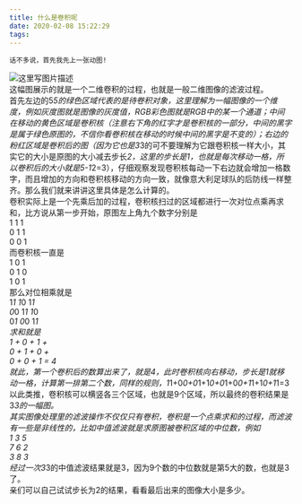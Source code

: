 ```yaml
---
title: 什么是卷积呢
date: 2020-02-08 15:22:29
tags:
---
```


    话不多说，首先我先上一张动图!
    

![这里写图片描述](0.png)  
这幅图展示的就是一个二维卷积的过程，也就是一般二维图像的滤波过程。  
首先左边的5*5的绿色区域代表的是待卷积对象，这里理解为一幅图像的一个维度，例如灰度图就是图像的灰度值，RGB彩色图就是RGB中的某一个通道；中间在移动的黄色区域是卷积核（注意右下角的红字才是卷积核的一部分，中间的黑字是属于绿色原图的，不信你看卷积核在移动的时候中间的黑字是不变的）；右边的粉红区域是卷积后的图（因为它也是3*3的可不要理解为它跟卷积核一样大小，其实它的大小是原图的大小减去步长*2，这里的步长是1，也就是每次移动一格，所以卷积后的大小就是5-1*2=3），仔细观察发现卷积核每动一下右边就会增加一格数字，而且增加的方向和卷积核移动的方向一致，就像意大利足球队的后防线一样整齐。那么我们就来讲讲这里具体是怎么计算的。  
卷积实际上是一个先乘后加的过程，卷积核扫过的区域都进行一次对位点乘再求和，比方说从第一步开始，原图左上角九个数字分别是  
1 1 1  
0 1 1  
0 0 1  
而卷积核一直是  
1 0 1  
0 1 0  
1 0 1  
那么对位相乘就是  
1*1 1*0 1*1  
0*0 1*1 1*0  
0*1 0*0 1*1  
求和就是  
1 + 0 + 1 +  
0 + 1 + 0 +  
0 + 0 + 1 = 4  
就此，第一个卷积后的数算出来了，就是4，此时卷积核向右移动，步长是1就移动一格，计算第一排第二个数，同样的规则，1*1+0*0+0*1+1*0+0*1+0*0+1*1+1*0+1*1=3  
以此类推，卷积核可以横竖各三个区域，也就是9个区域，所以最终的卷积结果是3*3的一幅图。  
其实图像处理里的滤波操作不仅仅只有卷积，卷积是一个点乘求和的过程，而滤波有一些是非线性的，比如中值滤波就是求原图被卷积区域的中位数，例如  
1 3 5  
7 6 2  
3 8 3  
经过一次3*3的中值滤波结果就是3，因为9个数的中位数就是第5大的数，也就是3了。  
亲们可以自己试试步长为2的结果，看看最后出来的图像大小是多少。

